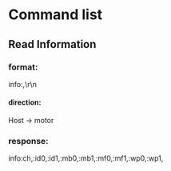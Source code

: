 # Command list

## Read Information
### format:
 info:,\r\n
#### direction:
 Host -> motor
### response:
 info:ch,<total channel number>:id0,<motor id>:id1,<motor id>:mb0,<max back>:mb1,<max back>:mf0,<max front>:mf1,<max front>:wp0,<current position>:wp1,<current position>
